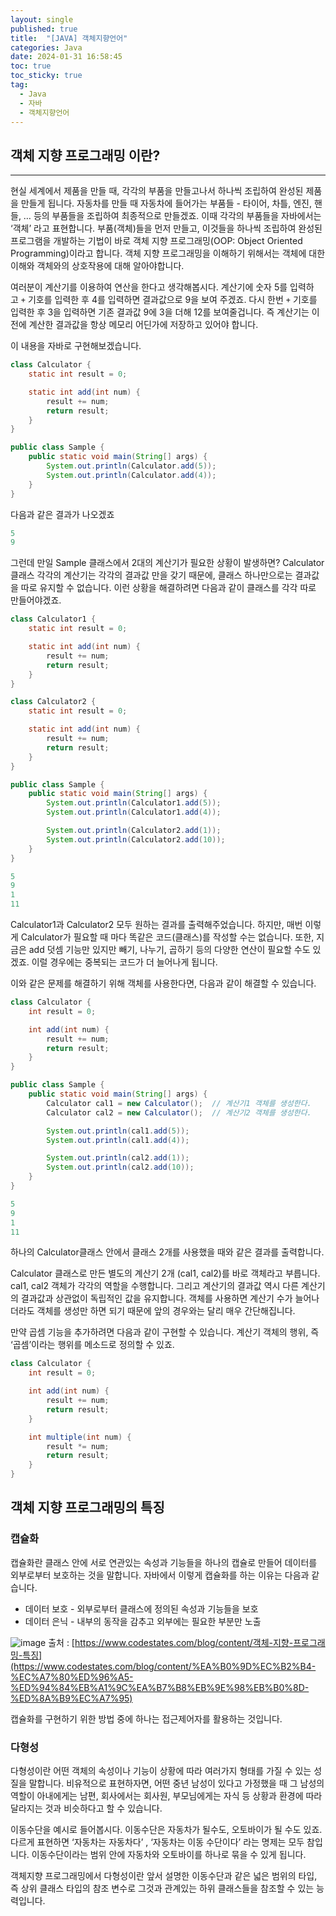 ```yaml
---
layout: single
published: true
title:  "[JAVA] 객체지향언어"
categories: Java
date: 2024-01-31 16:58:45
toc: true
toc_sticky: true
tag:   
  - Java
  - 자바
  - 객체지향언어
---
```




## 객체 지향 프로그래밍 이란?

---

현실 세계에서 제품을 만들 때, 각각의 부품을 만들고나서 하나씩 조립하여 완성된 제품을 만들게 됩니다. 자동차를 만들 때 자동차에 들어가는 부품들 - 타이어, 차틀, 엔진, 핸들, … 등의 부품들을 조립하여 최종적으로 만들겠죠. 이때 각각의 부품들을 자바에서는 ‘객체’ 라고 표현합니다. 부품(객체)들을 먼저 만들고, 이것들을 하나씩 조립하여 완성된 프로그램을 개발하는 기법이 바로 객체 지향 프로그래밍(OOP: Object Oriented Programming)이라고 합니다. 객체 지향 프로그래밍을 이해하기 위해서는 객체에 대한 이해와 객체와의 상호작용에 대해 알아야합니다.

여러분이 계산기를 이용하여 연산을 한다고 생각해봅시다. 계산기에 숫자 5를 입력하고 `+` 기호를 입력한 후 4를 입력하면 결과값으로 9을 보여 주겠죠. 다시 한번 `+` 기호를 입력한 후 3을 입력하면 기존 결과값 9에 3을 더해 12를 보여줄겁니다. 즉 계산기는 이전에 계산한 결과값을 항상 메모리 어딘가에 저장하고 있어야 합니다. 

이 내용을 자바로 구현해보겠습니다. 

```java
class Calculator {
    static int result = 0;

    static int add(int num) {
        result += num;
        return result;
    }
}

public class Sample {
    public static void main(String[] args) {
        System.out.println(Calculator.add(5));
        System.out.println(Calculator.add(4));
    }
}
```

다음과 같은 결과가 나오겠죠

```java
5
9
```

그런데 만일 Sample 클래스에서 2대의 계산기가 필요한 상황이 발생하면? Calculator 클래스 각각의 계산기는 각각의 결과값 만을 갖기 때문에, 클래스 하나만으로는 결과값을 따로 유지할 수 없습니다. 이런 상황을 해결하려면 다음과 같이 클래스를 각각 따로 만들어야겠죠. 

```java
class Calculator1 {
    static int result = 0;

    static int add(int num) {
        result += num;
        return result;
    }
}

class Calculator2 {
    static int result = 0;

    static int add(int num) {
        result += num;
        return result;
    }
}

public class Sample {
    public static void main(String[] args) {
        System.out.println(Calculator1.add(5));
        System.out.println(Calculator1.add(4));

        System.out.println(Calculator2.add(1));
        System.out.println(Calculator2.add(10));
    }
}
```

```java
5
9
1
11
```

Calculator1과 Calculator2 모두 원하는 결과를 출력해주었습니다. 하지만, 매번 이렇게 Calculator가 필요할 때 마다 똑같은 코드(클래스)를 작성할 수는 없습니다. 또한, 지금은 add 덧셈 기능만 있지만 빼기, 나누기, 곱하기 등의 다양한 연산이 필요할 수도 있겠죠. 이럴 경우에는 중복되는 코드가 더 늘어나게 됩니다. 

이와 같은 문제를 해결하기 위해 객체를 사용한다면, 다음과 같이 해결할 수 있습니다. 

```java
class Calculator {
    int result = 0;

    int add(int num) {
        result += num;
        return result;
    }
}

public class Sample {
    public static void main(String[] args) {
        Calculator cal1 = new Calculator();  // 계산기1 객체를 생성한다.
        Calculator cal2 = new Calculator();  // 계산기2 객체를 생성한다.

        System.out.println(cal1.add(5));
        System.out.println(cal1.add(4));

        System.out.println(cal2.add(1));
        System.out.println(cal2.add(10));
    }
}
```

```java
5
9
1
11
```

하나의 Calculator클래스 안에서 클래스 2개를 사용했을 때와 같은 결과를 출력합니다. 

Calculator 클래스로 만든 별도의 계산기 2개 (cal1, cal2)를 바로 객체라고 부릅니다. cal1, cal2 객체가 각각의 역할을 수행합니다. 그리고 계산기의 결과값 역시 다른 계산기의 결과값과 상관없이 독립적인 값을 유지합니다. 객체를 사용하면 계산기 수가 늘어나더라도 객체를 생성만 하면 되기 때문에 앞의 경우와는 달리 매우 간단해집니다. 

만약 곱셈 기능을 추가하려면 다음과 같이 구현할 수 있습니다. 계산기 객체의 행위, 즉 ‘곱셈’이라는 행위를 메소드로 정의할 수 있죠. 

```java
class Calculator {
    int result = 0;

    int add(int num) {
        result += num;
        return result;
    }

    int multiple(int num) {
        result *= num;
        return result;
    }
}
```

## 객체 지향 프로그래밍의 특징

### 캡슐화

캡슐화란 클래스 안에 서로 연관있는 속성과 기능들을 하나의 캡슐로 만들어 데이터를 외부로부터 보호하는 것을 말합니다. 자바에서 이렇게 캡슐화를 하는 이유는 다음과 같습니다. 

- 데이터 보호 - 외부로부터 클래스에 정의된 속성과 기능들을 보호
- 데이터 은닉 - 내부의 동작을 감추고 외부에는 필요한 부분만 노출

![image](https://github.com/BaxDailyGit/BaxDailyGit/assets/99312529/519dc2fd-ecfb-4b06-b17d-c7d6cfccd0b3)
출처 : [https://www.codestates.com/blog/content/객체-지향-프로그래밍-특징](https://www.codestates.com/blog/content/%EA%B0%9D%EC%B2%B4-%EC%A7%80%ED%96%A5-%ED%94%84%EB%A1%9C%EA%B7%B8%EB%9E%98%EB%B0%8D-%ED%8A%B9%EC%A7%95)

캡슐화를 구현하기 위한 방법 중에 하나는 접근제어자를 활용하는 것입니다. 

### 다형성

다형성이란 어떤 객체의 속성이나 기능이 상황에 따라 여러가지 형태를 가질 수 있는 성질을 말합니다. 비유적으로 표현하자면, 어떤 중년 남성이 있다고 가정했을 때 그 남성의 역할이 아내에게는 남편, 회사에서는 회사원, 부모님에게는 자식 등 상황과 환경에 따라 달라지는 것과 비슷하다고 할 수 있습니다. 

이동수단을 예시로 들어봅시다. 이동수단은 자동차가 될수도, 오토바이가 될 수도 있죠. 다르게 표현하면 ‘자동차는 자동차다’ , ‘자동차는 이동 수단이다’ 라는 명제는 모두 참입니다. 이동수단이라는 범위 안에 자동차와 오토바이를 하나로 묶을 수 있게 됩니다. 

객체지향 프로그래밍에서 다형성이란 앞서 설명한 이동수단과 같은 넓은 범위의 타입, 즉 상위 클래스 타입의 참조 변수로 그것과 관계있는 하위 클래스들을 참조할 수 있는 능력입니다.